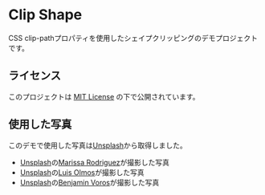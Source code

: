# Clip Shape

CSS clip-pathプロパティを使用したシェイプクリッピングのデモプロジェクトです。

## ライセンス

このプロジェクトは [MIT License](LICENSE) の下で公開されています。

## 使用した写真

このデモで使用した写真は[Unsplash](https://unsplash.com/ja)から取得しました。

- <a href="https://unsplash.com/ja/%E5%86%99%E7%9C%9F/%E6%98%BC%E9%96%93%E3%81%AE%E6%B0%B4%E9%9D%A2%E3%81%AB%E5%8F%8D%E5%B0%84%E3%81%99%E3%82%8B%E5%85%89-2mKYEVGA4jE?utm_content=creditCopyText&utm_medium=referral&utm_source=unsplash">Unsplash</a>の<a href="https://unsplash.com/ja/@marissar_?utm_content=creditCopyText&utm_medium=referral&utm_source=unsplash">Marissa Rodriguez</a>が撮影した写真
- <a href="https://unsplash.com/ja/%E5%86%99%E7%9C%9F/%E6%98%BC%E9%96%93%E3%81%AE%E9%9D%92%E7%A9%BA%E3%81%AB%E8%A6%86%E3%82%8F%E3%82%8C%E3%81%9F%E9%9B%AA%E5%B1%B1-RY7WG1mGRcw?utm_content=creditCopyText&utm_medium=referral&utm_source=unsplash">Unsplash</a>の<a href="https://unsplash.com/ja/@lost_order?utm_content=creditCopyText&utm_medium=referral&utm_source=unsplash">Luis Olmos</a>が撮影した写真
- <a href="https://unsplash.com/ja/%E5%86%99%E7%9C%9F/%E6%98%9F%E7%A9%BA%E3%81%AE%E4%B8%8B%E3%81%AE%E9%9B%AA%E5%B1%B1-phIFdC6lA4E?utm_content=creditCopyText&utm_medium=referral&utm_source=unsplash">Unsplash</a>の<a href="https://unsplash.com/ja/@vorosbenisop?utm_content=creditCopyText&utm_medium=referral&utm_source=unsplash">Benjamin Voros</a>が撮影した写真
